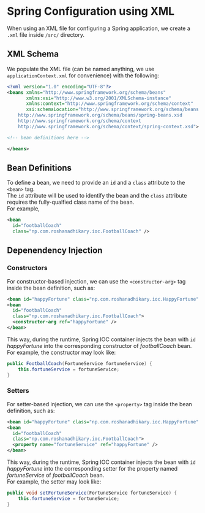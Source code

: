 # Spring Configuration using XML

When using an XML file for configuring a Spring application, we create a `.xml` file inside `/src/` directory.<br>

## XML Schema
We populate the XML file (can be named anything, we use `applicationContext.xml` for convenience) with the following:

```xml
<?xml version="1.0" encoding="UTF-8"?>
<beans xmlns="http://www.springframework.org/schema/beans"
       xmlns:xsi="http://www.w3.org/2001/XMLSchema-instance"
       xmlns:context="http://www.springframework.org/schema/context"
       xsi:schemaLocation="http://www.springframework.org/schema/beans
    http://www.springframework.org/schema/beans/spring-beans.xsd
    http://www.springframework.org/schema/context
    http://www.springframework.org/schema/context/spring-context.xsd">

<!-- bean definitions here -->

</beans>
```

## Bean Definitions
To define a bean, we need to provide an `id` and a `class` attribute to the `<bean>` tag.<br>
The `id` attribute will be used to identify the bean and the `class` attribute requires the fully-qualfied class name of the bean.<br>
For example,
```xml
<bean
  id="footballCoach"
  class="np.com.roshanadhikary.ioc.FootballCoach" />
```

## Depenendency Injection
### Constructors
For constructor-based injection, we can use the `<constructor-arg>` tag inside the bean definition, such as:
```xml
<bean id="happyFortune" class="np.com.roshanadhikary.ioc.HappyFortune" />
<bean
  id="footballCoach"
  class="np.com.roshanadhikary.ioc.FootballCoach">
  <constructor-arg ref="happyFortune" />
</bean>
```
This way, during the runtime, Spring IOC container injects the bean with `id` *happyFortune* into the corresponding constructor of *footballCoach* bean.<br>
For example, the constructor may look like:
```java
public FootballCoach(FortuneService fortuneService) {
	this.fortuneService = fortuneService;
}
```

### Setters
For setter-based injection, we can use the `<property>` tag inside the bean definition, such as:
```xml
<bean id="happyFortune" class="np.com.roshanadhikary.ioc.HappyFortune" />
<bean
  id="footballCoach"
  class="np.com.roshanadhikary.ioc.FootballCoach">
  <property name="fortuneService" ref="happyFortune" />
</bean>
```
This way, during the runtime, Spring IOC container injects the bean with `id` *happyFortune* into the corresponding setter for the property named *fortuneService* of *footballCoach* bean.<br>
For example, the setter may look like:
```java
public void setFortuneService(FortuneService fortuneService) {
	this.fortuneService = fortuneService;
}
```
